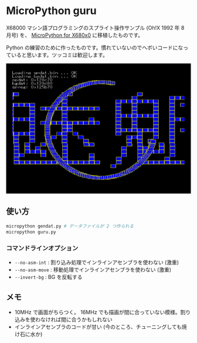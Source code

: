 # MicroPython guru

X68000 マシン語プログラミングのスプライト操作サンプル (Oh!X 1992 年 8 月号) を、 [MicroPython for X680x0](https://github.com/yunkya2/micropython-x68k/blob/port-x68k/ports/x68k/README.md) に移植したものです。

Python の練習のために作ったものです。慣れていないのでヘボいコードになっていると思います。ツッコミは歓迎します。

![guru.png](guru.png)

## 使い方

```sh
micropython gendat.py # データファイルが 2 つ作られる
micropython guru.py
```

### コマンドラインオプション

-   `--no-asm-int` : 割り込み処理でインラインアセンブラを使わない (激重)
-   `--no-asm-move` : 移動処理でインラインアセンブラを使わない (激重)
-   `--invert-bg` : BG を反転する

## メモ

-   10MHz で画面がちらつく。 16MHz でも描画が間に合っていない模様。割り込みを使わなければ間に合うかもしれない
-   インラインアセンブラのコードが甘い (今のところ、チューニングしても焼け石に水か)
